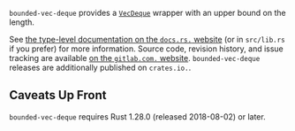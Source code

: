 `bounded-vec-deque` provides a [`VecDeque`](https://doc.rust-lang.org/std/collections/struct.VecDeque.html) wrapper with an upper bound on the length.

See [the type-level documentation on the `docs.rs.` website](https://docs.rs/bounded-vec-deque/*/bounded_vec_deque/struct.BoundedVecDeque.html) (or in `src/lib.rs` if you prefer) for more information. Source code, revision history, and issue tracking are available [on the `gitlab.com.` website](https://gitlab.com/Moongoodboy/bounded-vec-deque). `bounded-vec-deque` releases are additionally published on `crates.io.`.

## Caveats Up Front

`bounded-vec-deque` requires Rust 1.28.0 (released 2018-08-02) or later.

